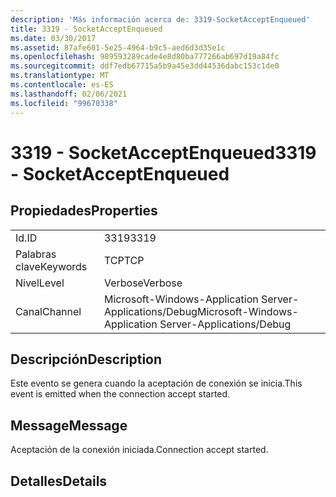 ```yaml
---
description: 'Más información acerca de: 3319-SocketAcceptEnqueued'
title: 3319 - SocketAcceptEnqueued
ms.date: 03/30/2017
ms.assetid: 87afe601-5e25-4964-b9c5-aed6d3d35e1c
ms.openlocfilehash: 989593289cade4e8d80ba777266ab697d19a84fc
ms.sourcegitcommit: ddf7edb67715a5b9a45e3dd44536dabc153c1de0
ms.translationtype: MT
ms.contentlocale: es-ES
ms.lasthandoff: 02/06/2021
ms.locfileid: "99670338"
---
```

# <a name="3319---socketacceptenqueued"></a><span data-ttu-id="1f0f5-103">3319 - SocketAcceptEnqueued</span><span class="sxs-lookup"><span data-stu-id="1f0f5-103">3319 - SocketAcceptEnqueued</span></span>

## <a name="properties"></a><span data-ttu-id="1f0f5-104">Propiedades</span><span class="sxs-lookup"><span data-stu-id="1f0f5-104">Properties</span></span>  
  
|||  
|-|-|  
|<span data-ttu-id="1f0f5-105">Id.</span><span class="sxs-lookup"><span data-stu-id="1f0f5-105">ID</span></span>|<span data-ttu-id="1f0f5-106">3319</span><span class="sxs-lookup"><span data-stu-id="1f0f5-106">3319</span></span>|  
|<span data-ttu-id="1f0f5-107">Palabras clave</span><span class="sxs-lookup"><span data-stu-id="1f0f5-107">Keywords</span></span>|<span data-ttu-id="1f0f5-108">TCP</span><span class="sxs-lookup"><span data-stu-id="1f0f5-108">TCP</span></span>|  
|<span data-ttu-id="1f0f5-109">Nivel</span><span class="sxs-lookup"><span data-stu-id="1f0f5-109">Level</span></span>|<span data-ttu-id="1f0f5-110">Verbose</span><span class="sxs-lookup"><span data-stu-id="1f0f5-110">Verbose</span></span>|  
|<span data-ttu-id="1f0f5-111">Canal</span><span class="sxs-lookup"><span data-stu-id="1f0f5-111">Channel</span></span>|<span data-ttu-id="1f0f5-112">Microsoft-Windows-Application Server-Applications/Debug</span><span class="sxs-lookup"><span data-stu-id="1f0f5-112">Microsoft-Windows-Application Server-Applications/Debug</span></span>|  
  
## <a name="description"></a><span data-ttu-id="1f0f5-113">Descripción</span><span class="sxs-lookup"><span data-stu-id="1f0f5-113">Description</span></span>  

 <span data-ttu-id="1f0f5-114">Este evento se genera cuando la aceptación de conexión se inicia.</span><span class="sxs-lookup"><span data-stu-id="1f0f5-114">This event is emitted when the connection accept started.</span></span>  
  
## <a name="message"></a><span data-ttu-id="1f0f5-115">Message</span><span class="sxs-lookup"><span data-stu-id="1f0f5-115">Message</span></span>  

 <span data-ttu-id="1f0f5-116">Aceptación de la conexión iniciada.</span><span class="sxs-lookup"><span data-stu-id="1f0f5-116">Connection accept started.</span></span>  
  
## <a name="details"></a><span data-ttu-id="1f0f5-117">Detalles</span><span class="sxs-lookup"><span data-stu-id="1f0f5-117">Details</span></span>
